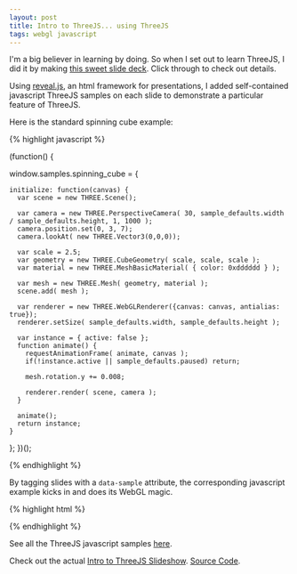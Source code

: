 ```yaml
---
layout: post
title: Intro to ThreeJS... using ThreeJS
tags: webgl javascript
---
```


I'm a big believer in learning by doing. So when I set out to learn ThreeJS, I did it by making [this sweet slide deck](http://www.dimroc.com/reveal.js-threejs/).
Click through to check out details.

<!--more-->

<canvas id="spinningCube"></canvas>

<script src="https://cdnjs.cloudflare.com/ajax/libs/three.js/r71/three.min.js"></script>

<script>
var dimroc = (function() {
  return { gfx: {
    width: 320,
    height: 250
  }};
})();

var renderSpinningCube = function(canvas) {
  var scene = new THREE.Scene();

  var camera = new THREE.PerspectiveCamera( 30, dimroc.gfx.width / dimroc.gfx.height, 1, 1000 );
  camera.position.set(0, 3, 7);
  camera.lookAt( new THREE.Vector3(0,0,0));

  var scale = 2.5;
  var geometry = new THREE.BoxGeometry( scale, scale, scale );
  var material = new THREE.MeshBasicMaterial( { color: 0x000000, wireframe: true, wireframeLinewidth: 3 } );

  var mesh = new THREE.Mesh( geometry, material );
  scene.add( mesh );

  var axisHelper = new THREE.AxisHelper(50);
  scene.add( axisHelper );

  var renderer = new THREE.WebGLRenderer({canvas: canvas, antialias: true, alpha: true});
  renderer.setSize( dimroc.gfx.width, dimroc.gfx.height );

  function animate() {
    requestAnimationFrame( animate, canvas );
    mesh.rotation.y += 0.008;
    renderer.render( scene, camera );
  }

  animate();
}

renderSpinningCube($('#spinningCube')[0]);

</script>

Using [reveal.js](http://lab.hakim.se/reveal-js/#/), an html framework for presentations, I added self-contained javascript ThreeJS samples on each slide to
demonstrate a particular feature of ThreeJS.

Here is the standard spinning cube example:

{% highlight javascript %}

(function() {

  window.samples.spinning_cube = {

    initialize: function(canvas) {
      var scene = new THREE.Scene();

      var camera = new THREE.PerspectiveCamera( 30, sample_defaults.width / sample_defaults.height, 1, 1000 );
      camera.position.set(0, 3, 7);
      camera.lookAt( new THREE.Vector3(0,0,0));

      var scale = 2.5;
      var geometry = new THREE.CubeGeometry( scale, scale, scale );
      var material = new THREE.MeshBasicMaterial( { color: 0xdddddd } );

      var mesh = new THREE.Mesh( geometry, material );
      scene.add( mesh );

      var renderer = new THREE.WebGLRenderer({canvas: canvas, antialias: true});
      renderer.setSize( sample_defaults.width, sample_defaults.height );

      var instance = { active: false };
      function animate() {
        requestAnimationFrame( animate, canvas );
        if(!instance.active || sample_defaults.paused) return;

        mesh.rotation.y += 0.008;

        renderer.render( scene, camera );
      }

      animate();
      return instance;
    }
  };
})();

{% endhighlight %}

By tagging slides with a `data-sample` attribute, the corresponding javascript example kicks in and does its WebGL magic.

{% highlight html %}
<section>
  <canvas data-sample="spinning_cube" style="display:inline"></canvas>
</section>
{% endhighlight %}

See all the ThreeJS javascript samples [here](https://github.com/dimroc/reveal.js-threejs/tree/gh-pages/js/samples).

Check out the actual [Intro to ThreeJS Slideshow](http://www.dimroc.com/reveal.js-threejs/#/). [Source Code](https://github.com/dimroc/reveal.js-threejs).
